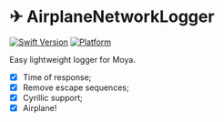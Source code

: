 ✈︎ AirplaneNetworkLogger
========

[![Swift Version](https://img.shields.io/badge/Swift-3.1-orange.svg)](https://developer.apple.com/swift)
[![Platform](https://img.shields.io/badge/platform-iOS-lightgrey.svg)](https://www.apple.com/ru/ios)

Easy lightweight logger for Moya.
- [x] Time of response;
- [x] Remove escape sequences;
- [x] Cyrillic support;
- [x] Airplane!
